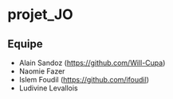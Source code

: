 # projet_JO

## Equipe
- Alain Sandoz (https://github.com/Will-Cupa)
- Naomie Fazer
- Islem Foudil (https://github.com/ifoudil)
- Ludivine Levallois
